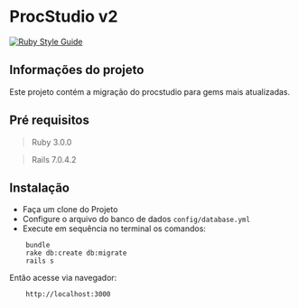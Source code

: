 # ProcStudio v2

[![Ruby Style Guide](https://img.shields.io/badge/code_style-rubocop-brightgreen.svg)](https://github.com/rubocop/rubocop)

## Informações do projeto
Este projeto contém a migração do procstudio para gems mais atualizadas.

## Pré requisitos

 > Ruby 3.0.0

 > Rails 7.0.4.2

## Instalação

 - Faça um clone do Projeto
 - Configure o arquivo do banco de dados
   ```config/database.yml```
 - Execute em sequência no terminal os comandos:
  ```
      bundle
      rake db:create db:migrate
      rails s
  ```

  Então acesse via navegador:
  ```
      http://localhost:3000
  ```
